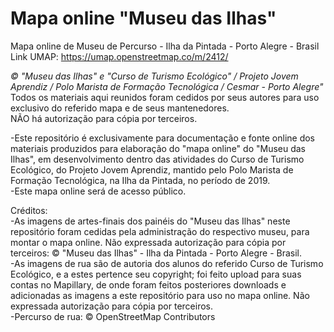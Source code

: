 # Mapa online "Museu das Ilhas"  
Mapa online de Museu de Percurso - Ilha da Pintada - Porto Alegre - Brasil  
Link UMAP: https://umap.openstreetmap.co/m/2412/    
  
*© "Museu das Ilhas" e "Curso de Turismo Ecológico" / Projeto Jovem Aprendiz / Polo Marista de Formação Tecnológica / Cesmar - Porto Alegre"*  
Todos os materiais aqui reunidos foram cedidos por seus autores para uso exclusivo do referido mapa e de seus mantenedores.  
NÃO há autorização para cópia por terceiros.  
  
-Este repositório é exclusivamente para documentação e fonte online dos materiais produzidos para elaboração do "mapa online" do "Museu das Ilhas", em desenvolvimento dentro das atividades do Curso de Turismo Ecológico, do Projeto Jovem Aprendiz, mantido pelo Polo Marista de Formação Tecnológica, na Ilha da Pintada, no período de 2019.  
-Este mapa online será de acesso público. 
  
Créditos:  
-As imagens de artes-finais dos painéis do "Museu das Ilhas" neste repositório foram cedidas pela administração do respectivo museu, para montar o mapa online. Não expressada autorização para cópia por terceiros: © "Museu das Ilhas" - Ilha da Pintada - Porto Alegre - Brasil.  
-As imagens de rua são de autoria dos alunos do referido Curso de Turismo Ecológico, e a estes pertence seu copyright; foi feito upload para suas contas no Mapillary, de onde foram feitos posteriores downloads e adicionadas as imagens a este repositório para uso no mapa online. Não expressada autorização para cópia por terceiros.  
-Percurso de rua: © OpenStreetMap Contributors
